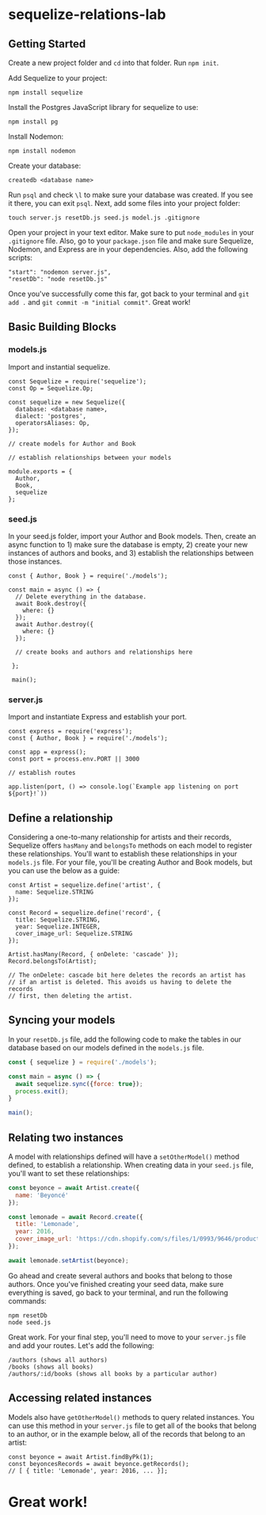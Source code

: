 # sequelize-relations-lab

## Getting Started
Create a new project folder and `cd` into that folder. Run `npm init`. 

Add Sequelize to your project:

```
npm install sequelize
```

Install the Postgres JavaScript library for sequelize to use:

```
npm install pg
```

Install Nodemon:

```
npm install nodemon
```

Create your database:

```
createdb <database name>
```

Run `psql` and check `\l` to make sure your database was created. If you see it there, you can exit `psql`. Next, add some files into your project folder:

```
touch server.js resetDb.js seed.js model.js .gitignore
```

Open your project in your text editor. Make sure to put `node_modules` in your `.gitignore` file. Also, go to your `package.json` file and make sure Sequelize, Nodemon, and Express are in your dependencies. Also, add the following scripts:

```
"start": "nodemon server.js",
"resetDb": "node resetDb.js"
```

Once you've successfully come this far, got back to your terminal and `git add .` and `git commit -m "initial commit"`. Great work!

## Basic Building Blocks

### models.js
Import and instantial sequelize. 
```
const Sequelize = require('sequelize');
const Op = Sequelize.Op;

const sequelize = new Sequelize({
  database: <database name>,
  dialect: 'postgres',
  operatorsAliases: Op,
});

// create models for Author and Book

// establish relationships between your models

module.exports = {
  Author,
  Book,
  sequelize
};
```

### seed.js
In your seed.js folder, import your Author and Book models. Then, create an async function to 1) make sure the database is empty, 2) create your new instances of authors and books, and 3) establish the relationships between those instances.

```
const { Author, Book } = require('./models');

const main = async () => {
  // Delete everything in the database.
  await Book.destroy({
    where: {}
  });
  await Author.destroy({
    where: {}
  });
  
  // create books and authors and relationships here
  
 };
 
 main();
```

### server.js
Import and instantiate Express and establish your port.

```
const express = require('express');
const { Author, Book } = require('./models');

const app = express();
const port = process.env.PORT || 3000

// establish routes

app.listen(port, () => console.log(`Example app listening on port ${port}!`))
```



## Define a relationship

Considering a one-to-many relationship for artists and their records, Sequelize offers `hasMany` and `belongsTo` methods on each model to register these relationships. You'll want to establish these relationships in your `models.js` file. For your file, you'll be creating Author and Book models, but you can use the below as a guide:

```
const Artist = sequelize.define('artist', {
  name: Sequelize.STRING
});

const Record = sequelize.define('record', {
  title: Sequelize.STRING,
  year: Sequelize.INTEGER,
  cover_image_url: Sequelize.STRING
});

Artist.hasMany(Record, { onDelete: 'cascade' });
Record.belongsTo(Artist);

// The onDelete: cascade bit here deletes the records an artist has
// if an artist is deleted. This avoids us having to delete the records
// first, then deleting the artist.

```

## Syncing your models
In your `resetDb.js` file, add the following code to make the tables in our database based on our models defined in the `models.js` file.

```js
const { sequelize } = require('./models');

const main = async () => {
  await sequelize.sync({force: true});
  process.exit();
}

main();
```

## Relating two instances

A model with relationships defined will have a `setOtherModel()` method defined, to establish a relationship. When creating data in your `seed.js` file, you'll want to set these relationships:

```js
const beyonce = await Artist.create({
  name: 'Beyoncé'
});

const lemonade = await Record.create({
  title: 'Lemonade',
  year: 2016,
  cover_image_url: 'https://cdn.shopify.com/s/files/1/0993/9646/products/SNY533682CD.jpg',
});

await lemonade.setArtist(beyonce);
```

Go ahead and create several authors and books that belong to those authors. Once you've finished creating your seed data, make sure everything is saved, go back to your terminal, and run the following commands:

```
npm resetDb
node seed.js

```

Great work. For your final step, you'll need to move to your `server.js` file and add your routes. Let's add the following:

```
/authors (shows all authors)
/books (shows all books)
/authors/:id/books (shows all books by a particular author)
```


## Accessing related instances

Models also have `getOtherModel()` methods to query related instances. You can use this method in your `server.js` file to get all of the books that belong to an author, or in the example below, all of the records that belong to an artist:

```
const beyonce = await Artist.findByPk(1);
const beyoncesRecords = await beyonce.getRecords();
// [ { title: 'Lemonade', year: 2016, ... }];
```

# Great work!
